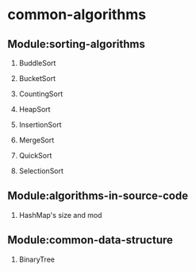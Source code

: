 # common-algorithms
## Module:sorting-algorithms

1. BuddleSort

2. BucketSort

3. CountingSort

4. HeapSort

5. InsertionSort

6. MergeSort

7. QuickSort

8. SelectionSort

## Module:algorithms-in-source-code

1. HashMap's size and mod


## Module:common-data-structure

1. BinaryTree